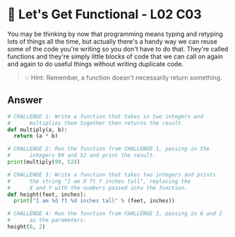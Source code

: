 # 💃 Let's Get Functional - L02 C03

You may be thinking by now that programming means typing and retyping lots of things all the time, but actually there's a handy way we can reuse some of the code you're writing so you don't have to do that. They're called functions and they're simply little blocks of code that we can call on again and again to do useful things without writing duplicate code.

> 💡 Hint: Remember, a function doesn't necessarily return something.

## Answer

```python
# CHALLENGE 1: Write a function that takes in two integers and
#      multiplies them together then returns the result.
def multiply(a, b):
  return (a * b)

# CHALLENGE 2: Run the function from CHALLENGE 1, passing in the
#      integers 99 and 52 and print the result.
print(multiply(99, 52))

# CHALLENGE 3: Write a function that takes two integers and prints
#      the string "I am X ft Y inches tall", replacing the
#      X and Y with the numbers passed into the function.
def height(feet, inches):
  print("I am %d ft %d inches tall" % (feet, inches))

# CHALLENGE 4: Run the function from CHALLENGE 3, passing in 6 and 2
#      as the parameters.
height(6, 2)
```

